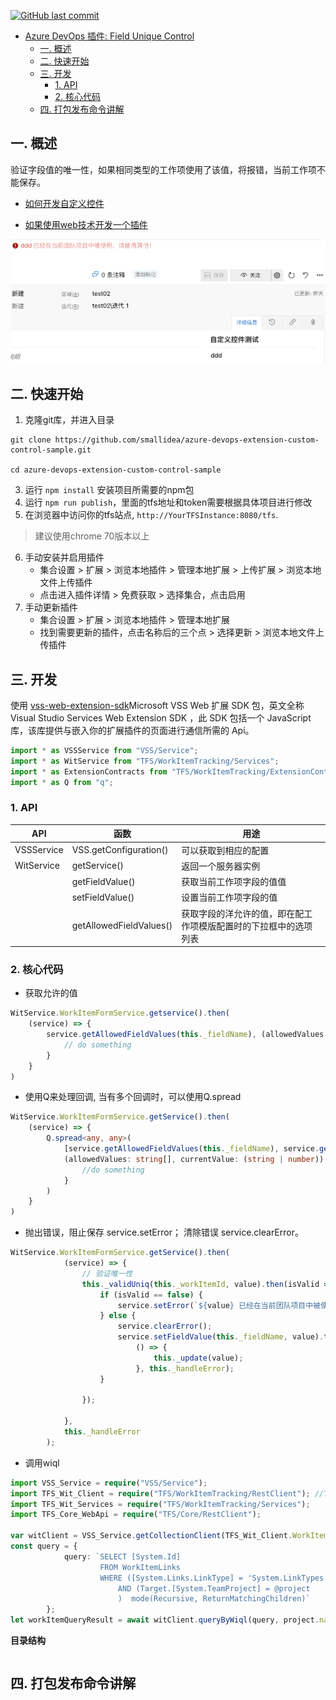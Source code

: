 [![GitHub last commit](https://img.shields.io/github/last-commit/smallidea/azure-devops-extension-custom-control-sample?logo=github&logoColor=white)](https://github.com/smallidea/azure-devops-extension-custom-control-sample) 

- [Azure DevOps 插件: Field Unique Control](#azure-devops-----field-unique-control)
  * [一. 概述](#----)
  * [二. 快速开始](#------)
  * [三. 开发](#----)
    + [1. API](#1-api)
    + [2. 核心代码](#2-----)
  * [四. 打包发布命令讲解](#----------)

## 一. 概述
 验证字段值的唯一性，如果相同类型的工作项使用了该值，将报错，当前工作项不能保存。

 - [如何开发自定义控件](https://www.visualstudio.com/en-us/docs/integrate/extensions/develop/custom-control)

 - [如果使用web技术开发一个插件](https://docs.microsoft.com/en-us/azure/devops/extend/get-started/node?view=azure-devops)

<img src='images/field_unique_1.png' />

## 二. 快速开始 

1. 克隆git库，并进入目录

``` shell / cmd / bash
git clone https://github.com/smallidea/azure-devops-extension-custom-control-sample.git

cd azure-devops-extension-custom-control-sample
```
        
3. 运行 `npm install` 安装项目所需要的npm包
4. 运行 `npm run publish`，里面的tfs地址和token需要根据具体项目进行修改
5. 在浏览器中访问你的tfs站点, `http://YourTFSInstance:8080/tfs`.
> 建议使用chrome 70版本以上
6. 手动安装并启用插件
   - 集合设置 > 扩展 > 浏览本地插件 > 管理本地扩展 > 上传扩展 > 浏览本地文件上传插件
   - 点击进入插件详情 > 免费获取 > 选择集合，点击启用
7. 手动更新插件
   - 集合设置 > 扩展 > 浏览本地插件 > 管理本地扩展
   - 找到需要更新的插件，点击名称后的三个点 > 选择更新 > 浏览本地文件上传插件

## 三. 开发
使用 [vss-web-extension-sdk](https://github.com/microsoft/vss-web-extension-sdk)Microsoft VSS Web 扩展 SDK 包，英文全称 Visual Studio Services Web Extension SDK
，此 SDK 包括一个 JavaScript 库，该库提供与嵌入你的扩展插件的页面进行通信所需的 Api。

```typescript
import * as VSSService from "VSS/Service";
import * as WitService from "TFS/WorkItemTracking/Services";
import * as ExtensionContracts from "TFS/WorkItemTracking/ExtensionContracts";
import * as Q from "q";
```

### 1. API
| API                | 函数                   | 用途                                                                     |
| ------------------ | --------------------------- | ------------------------------------------------------------------------- |
| VSSService         | VSS.getConfiguration()      | 可以获取到相应的配置      |
| WitService         | getService()                | 返回一个服务器实例                    |
|                    | getFieldValue()             | 获取当前工作项字段的值值                                    |
|                    | setFieldValue()             | 设置当前工作项字段的值       |
|                    | getAllowedFieldValues()     | 获取字段的洋允许的值，即在配工作项模版配置时的下拉框中的选项列表                                    |


### 2. 核心代码

- 获取允许的值
```typescript
WitService.WorkItemFormService.getservice().then(
    (service) => {
        service.getAllowedFieldValues(this._fieldName), (allowedValues: string[]) => {
            // do something
        }
    }
)
```

- 使用Q来处理回调, 当有多个回调时，可以使用Q.spread

```typescript
WitService.WorkItemFormService.getService().then(
    (service) => {
        Q.spread<any, any>(
            [service.getAllowedFieldValues(this._fieldName), service.getFieldValue(this._fieldName)],
            (allowedValues: string[], currentValue: (string | number)) => {
                //do something
            }
        )
    }
)
```

- 抛出错误，阻止保存 service.setError； 清除错误 service.clearError。
```typescript
WitService.WorkItemFormService.getService().then(
            (service) => {
                // 验证唯一性
                this._validUniq(this._workItemId, value).then(isValid => {
                    if (isValid == false) {
                        service.setError(`${value} 已经在当前团队项目中被使用，请使用其他！`);
                    } else {
                        service.clearError();
                        service.setFieldValue(this._fieldName, value).then(
                            () => {
                                this._update(value);
                            }, this._handleError);
                    }

                });

            },
            this._handleError
        );
```

- 调用wiql
```typescript
import VSS_Service = require("VSS/Service");
import TFS_Wit_Client = require("TFS/WorkItemTracking/RestClient"); //TFS/WorkItemTracking/RestClient
import TFS_Wit_Services = require("TFS/WorkItemTracking/Services");
import TFS_Core_WebApi = require("TFS/Core/RestClient");

var witClient = VSS_Service.getCollectionClient(TFS_Wit_Client.WorkItemTrackingHttpClient);
const query = {
            query: `SELECT [System.Id]
                    FROM WorkItemLinks 
                    WHERE ([System.Links.LinkType] = 'System.LinkTypes.Hierarchy-Forward') 
                        AND (Target.[System.TeamProject] = @project 
                        )  mode(Recursive, ReturnMatchingChildren)`
        };
let workItemQueryResult = await witClient.queryByWiql(query, project.name, null);
```

**目录结构**
```

```

## 四. 打包发布命令讲解
